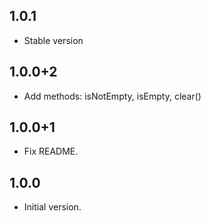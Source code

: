 ## 1.0.1

- Stable version

## 1.0.0+2

- Add methods: isNotEmpty, isEmpty, clear()

## 1.0.0+1

- Fix README.
  
## 1.0.0

- Initial version.
